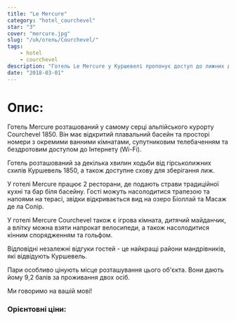 ```yaml
---
title: "Le Mercure"
category: "hotel_courchevel"
star: "3"
cover: "mercure.jpg"
slug: "/uk/отель/Courchevel/"
tags:
    - hotel
    - courchevel
description: "Готель Le Mercure у Куршевелі пропонує доступ до лижних до дверей, а також відкритий басейн та ресторан "
date: "2018-03-01"
---
```


# Опис:
Готель Mercure розташований у самому серці альпійського курорту Courchevel 1850. Він має відкритий плавальний басейн та просторі номери з окремими ванними кімнатами, супутниковим телебаченням та бездротовим доступом до Інтернету (Wi-Fi).

Готель розташований за декілька хвилин ходьби від гірськолижних схилів Куршевель 1850, а також доступне схову для зберігання лиж.

У готелі Mercure працює 2 ресторани, де подають страви традиційної кухні та бар біля басейну. Гості можуть насолодитися трапезою та напоями на терасі, звідки відкривається вид на озеро Біоллай та Масаж де ла Солір.

У готелі Mercure Courchevel також є ігрова кімната, дитячий майданчик, а влітку можна взяти напрокат велосипеди, а також насолодитися кінним спорядженням та гольфом.

Відповідні незалежні відгуки гостей - це найкращі райони мандрівників, які відвідують Куршевель.

Пари особливо цінують місце розташування цього об'єкта. Вони дають йому 9,2 балів за проживання двох осіб.

Ми говоримо на вашій мові!

### Орієнтовні ціни: